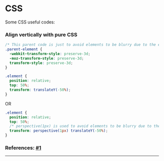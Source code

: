 ﻿# **CSS**
Some CSS useful codes:

### Align vertically with pure CSS
```CSS
/* This parent code is just to avoid elements to be blurry due to the element being placed on a “half pixel”. */
.parent-element {
  -webkit-transform-style: preserve-3d;
  -moz-transform-style: preserve-3d;
  transform-style: preserve-3d;
}

.element {
  position: relative;
  top: 50%;
  transform: translateY(-50%);
}
```

OR

```CSS
.element {
  position: relative;
  top: 50%;
  /* perspective(1px) is used to avoid elements to be blurry due to the element being placed on a “half pixel”. */
  transform: perspective(1px) translateY(-50%);
}
```

### References: [#1](http://zerosixthree.se/vertical-align-anything-with-just-3-lines-of-css/)

----------
